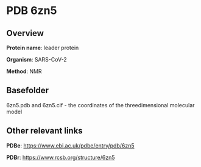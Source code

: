 # PDB 6zn5

## Overview

**Protein name**: leader protein

**Organism**: SARS-CoV-2

**Method**: NMR



## Basefolder

6zn5.pdb and 6zn5.cif - the coordinates of the threedimensional molecular model



## Other relevant links 
**PDBe**:  https://www.ebi.ac.uk/pdbe/entry/pdb/6zn5
 
**PDBr**: https://www.rcsb.org/structure/6zn5 
